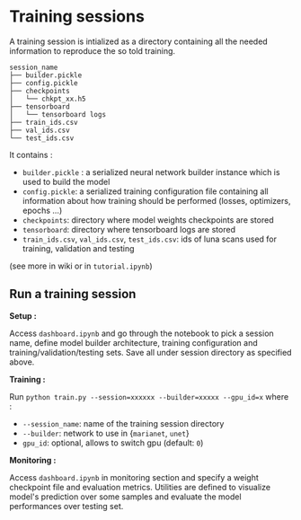 # Training sessions

A training session is intialized as a directory containing all the needed information to reproduce the so told training.

```
session_name
├── builder.pickle
├── config.pickle
├── checkpoints
│   └── chkpt_xx.h5
├── tensorboard
│   └── tensorboard logs
├── train_ids.csv
├── val_ids.csv
└── test_ids.csv
```

It contains :

- `builder.pickle` : a serialized neural network builder instance which is used to build the model
- `config.pickle`: a serialized training configuration file containing all information about how training should be performed (losses, optimizers, epochs ...)
- `checkpoints`: directory where model weights checkpoints are stored
- `tensorboard`: directory where tensorboard logs are stored
- `train_ids.csv`, `val_ids.csv`, `test_ids.csv`: ids of luna scans used for training, validation and testing

(see more in wiki or in `tutorial.ipynb`)


## Run a training session

__Setup :__

Access `dashboard.ipynb` and go through the notebook to pick a session name, define model builder architecture, training configuration and training/validation/testing sets. Save all under session directory as specified above.

__Training :__

Run `python train.py --session=xxxxxx --builder=xxxxx --gpu_id=x` where :
  - `--session_name`: name of the training session directory
  - `--builder`: network to use in {`marianet`, `unet`}
  - `gpu_id`: optional, allows to switch gpu (default: `0`)


__Monitoring :__

Access `dashboard.ipynb` in monitoring section and specify a weight checkpoint file and evaluation metrics. Utilities are defined to visualize model's prediction over some samples and evaluate the model performances over testing set.
